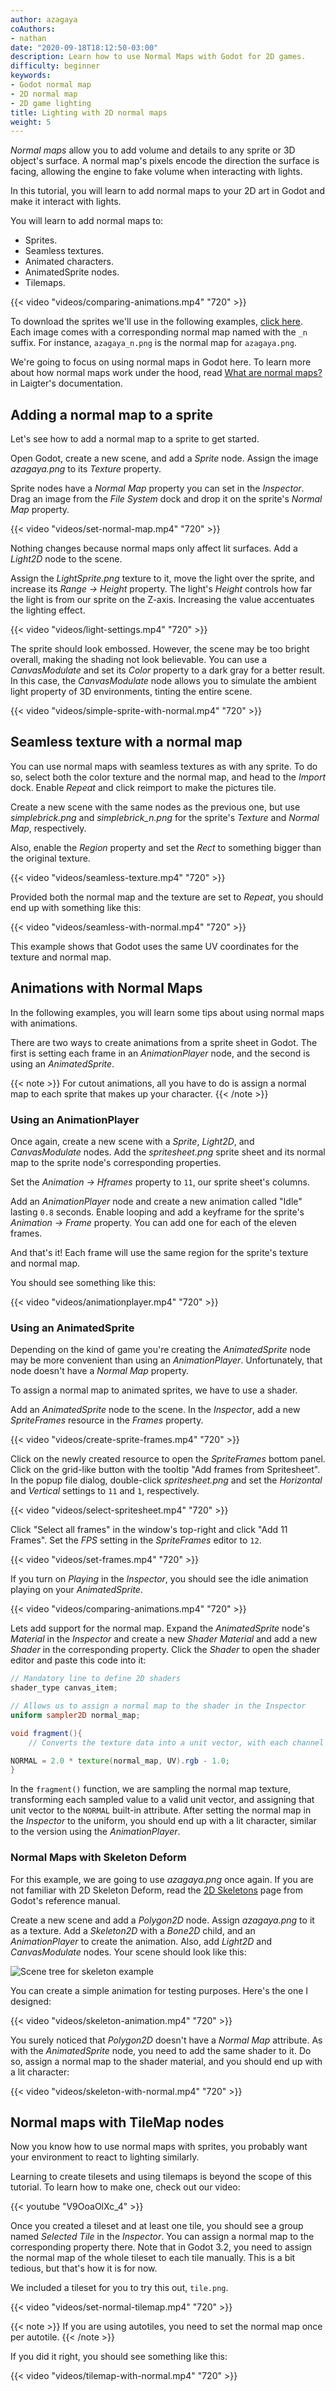 ```yaml
---
author: azagaya
coAuthors:
- nathan
date: "2020-09-18T18:12:50-03:00"
description: Learn how to use Normal Maps with Godot for 2D games.
difficulty: beginner
keywords:
- Godot normal map
- 2D normal map
- 2D game lighting
title: Lighting with 2D normal maps
weight: 5
---
```


_Normal maps_ allow you to add volume and details to any sprite or 3D object's surface. A normal map's pixels encode the direction the surface is facing, allowing the engine to fake volume when interacting with lights.

In this tutorial, you will learn to add normal maps to your 2D art in Godot and make it interact with lights.

You will learn to add normal maps to:

- Sprites.
- Seamless textures.
- Animated characters.
- AnimatedSprite nodes.
- Tilemaps.

{{< video "videos/comparing-animations.mp4" "720" >}}

To download the sprites we'll use in the following examples, [click here](https://github.com/GDQuest/godot-mini-tuts-demos/releases/download/NormalMapHintsAssets/NormalMapHintsAssets.zip). Each image comes with a corresponding normal map named with the `_n` suffix. For instance, `azagaya_n.png` is the normal map for `azagaya.png`.

We're going to focus on using normal maps in Godot here. To learn more about how normal maps work under the hood, read [What are normal maps?](https://laigter.readthedocs.io/en/latest/Introduction/intro.html#what-are-normal-maps) in Laigter's documentation.

## Adding a normal map to a sprite

Let's see how to add a normal map to a sprite to get started.

Open Godot, create a new scene, and add a _Sprite_ node. Assign the image _azagaya.png_ to its _Texture_ property.

Sprite nodes have a _Normal Map_ property you can set in the _Inspector_. Drag an image from the _File System_ dock and drop it on the sprite's _Normal Map_ property.

{{< video "videos/set-normal-map.mp4" "720" >}}

Nothing changes because normal maps only affect lit surfaces. Add a _Light2D_ node to the scene.

Assign the _LightSprite.png_ texture to it, move the light over the sprite, and increase its _Range -> Height_ property. The light's _Height_ controls how far the light is from our sprite on the Z-axis. Increasing the value accentuates the lighting effect.

{{< video "videos/light-settings.mp4" "720" >}}

The sprite should look embossed. However, the scene may be too bright overall, making the shading not look believable. You can use a _CanvasModulate_ and set its _Color_ property to a dark gray for a better result. In this case, the _CanvasModulate_ node allows you to simulate the ambient light property of 3D environments, tinting the entire scene.

{{< video "videos/simple-sprite-with-normal.mp4" "720" >}}

## Seamless texture with a normal map

You can use normal maps with seamless textures as with any sprite. To do so, select both the color texture and the normal map, and head to the _Import_ dock. Enable _Repeat_ and click reimport to make the pictures tile.

Create a new scene with the same nodes as the previous one, but use _simplebrick.png_ and _simplebrick_n.png_ for the sprite's _Texture_ and _Normal Map_, respectively.

Also, enable the _Region_ property and set the _Rect_ to something bigger than the original texture.

{{< video "videos/seamless-texture.mp4" "720" >}}

Provided both the normal map and the texture are set to _Repeat_, you should end up with something like this:

{{< video "videos/seamless-with-normal.mp4" "720" >}}

This example shows that Godot uses the same UV coordinates for the texture and normal map.

## Animations with Normal Maps

In the following examples, you will learn some tips about using normal maps with animations.

There are two ways to create animations from a sprite sheet in Godot. The first is setting each frame in an _AnimationPlayer_ node, and the second is using an _AnimatedSprite_.

{{< note >}} For cutout animations, all you have to do is assign a normal map to each sprite that makes up your character. {{< /note >}}

### Using an AnimationPlayer

Once again, create a new scene with a _Sprite_, _Light2D_, and _CanvasModulate_ nodes. Add the _spritesheet.png_ sprite sheet and its normal map to the sprite node's corresponding properties.

Set the _Animation -> Hframes_ property to `11`, our sprite sheet's columns.

Add an _AnimationPlayer_ node and create a new animation called "Idle" lasting `0.8` seconds. Enable looping and add a keyframe for the sprite's _Animation -> Frame_ property. You can add one for each of the eleven frames. 

And that's it! Each frame will use the same region for the sprite's texture and normal map.

You should see something like this:

{{< video "videos/animationplayer.mp4" "720" >}}

### Using an AnimatedSprite

Depending on the kind of game you're creating the _AnimatedSprite_ node may be more convenient than using an _AnimationPlayer_. Unfortunately, that node doesn't have a _Normal Map_ property. 

To assign a normal map to animated sprites, we have to use a shader.

Add an _AnimatedSprite_ node to the scene. In the _Inspector_, add a new _SpriteFrames_ resource in the _Frames_ property. 

{{< video "videos/create-sprite-frames.mp4" "720" >}}

Click on the newly created resource to open the _SpriteFrames_ bottom panel. Click on the grid-like button with the tooltip "Add frames from Spritesheet". In the popup file dialog, double-click _spritesheet.png_ and set the _Horizontal_ and _Vertical_ settings to `11` and `1`, respectively. 

{{< video "videos/select-spritesheet.mp4" "720" >}}

Click "Select all frames" in the window's top-right and click "Add 11 Frames". Set the _FPS_ setting in the _SpriteFrames_ editor to `12`. 

{{< video "videos/set-frames.mp4" "720" >}}

If you turn on _Playing_ in the _Inspector_, you should see the idle animation playing on your _AnimatedSprite_.

{{< video "videos/comparing-animations.mp4" "720" >}}

Lets add support for the normal map. Expand the _AnimatedSprite_ node's _Material_  in the _Inspector_ and create a new _Shader Material_ and add a new _Shader_ in the corresponding property. Click the _Shader_ to open the shader editor and paste this code into it:

```glsl
// Mandatory line to define 2D shaders
shader_type canvas_item;

// Allows us to assign a normal map to the shader in the Inspector
uniform sampler2D normal_map;

void fragment(){
	// Converts the texture data into a unit vector, with each channel in the [-1, 1] range

NORMAL = 2.0 * texture(normal_map, UV).rgb - 1.0;
}
```

In the `fragment()` function, we are sampling the normal map texture, transforming each sampled value to a valid unit vector, and assigning that unit vector to the `NORMAL` built-in attribute. After setting the normal map in the _Inspector_ to the uniform, you should end up with a lit character, similar to the version using the _AnimationPlayer_.

### Normal Maps with Skeleton Deform

For this example, we are going to use _azagaya.png_ once again. If you are not familiar with 2D Skeleton Deform, read the [2D Skeletons](https://docs.godotengine.org/en/stable/tutorials/animation/2d_skeletons.html) page from Godot's reference manual.

Create a new scene and add a _Polygon2D_ node. Assign _azagaya.png_ to it as a texture. Add a _Skeleton2D_ with a _Bone2D_ child, and an _AnimationPlayer_ to create the animation. Also, add _Light2D_ and _CanvasModulate_ nodes. Your scene should look like this:

![Scene tree for skeleton example](skeleton-scene-tree.png)

You can create a simple animation for testing purposes. Here's the one I designed:

{{< video "videos/skeleton-animation.mp4" "720" >}}

You surely noticed that _Polygon2D_ doesn't have a _Normal Map_ attribute. As with the _AnimatedSprite_ node, you need to add the same shader to it. Do so, assign a normal map to the shader material, and you should end up with a lit character:

{{< video "videos/skeleton-with-normal.mp4" "720" >}}

## Normal maps with TileMap nodes

Now you know how to use normal maps with sprites, you probably want your environment to react to lighting similarly.
 
 Learning to create tilesets and using tilemaps is beyond the scope of this tutorial. To learn how to make one, check out our video:
 
 {{< youtube "V9OoaOlXc_4" >}}

Once you created a tileset and at least one tile, you should see a group named _Selected Tile_ in the _Inspector_. You can assign a normal map to the corresponding property there. Note that in Godot 3.2, you need to assign the normal map of the whole tileset to each tile manually. This is a bit tedious, but that's how it is for now.

We included a tileset for you to try this out, `tile.png`.

{{< video "videos/set-normal-tilemap.mp4" "720" >}}

{{< note >}} If you are using autotiles, you need to set the normal map once per autotile. {{< /note >}}

If you did it right, you should see something like this:

{{< video "videos/tilemap-with-normal.mp4" "720" >}}
